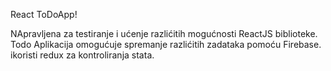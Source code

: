  React ToDoApp!

 NApravljena za testiranje i ućenje razlićitih mogućnosti ReactJS biblioteke.
 Todo Aplikacija omogućuje spremanje razlićitih zadataka pomoću Firebase. ikoristi redux za kontroliranja stata.
